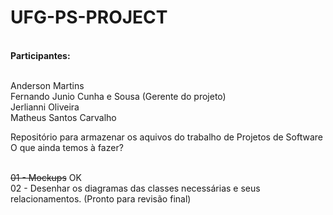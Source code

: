 # UFG-PS-PROJECT

</br><strong>Participantes:</strong>

</br>Anderson Martins
</br>Fernando Junio Cunha e Sousa (Gerente do projeto)
</br>Jerlianni Oliveira
</br>Matheus Santos Carvalho

Repositório para armazenar os aquivos do trabalho de Projetos de Software
O que ainda temos à fazer?

</br><strike>01 - Mockups</strike> OK
</br>02 - Desenhar os diagramas das classes necessárias e seus relacionamentos. (Pronto para revisão final)

